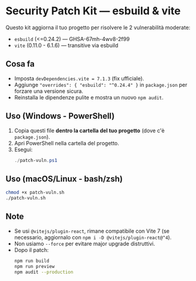 # Security Patch Kit — esbuild & vite

Questo kit aggiorna il tuo progetto per risolvere le 2 vulnerabilità moderate:
- `esbuild` (<=0.24.2) — GHSA-67mh-4wv8-2f99
- `vite` (0.11.0 - 6.1.6) — transitive via esbuild

## Cosa fa
- Imposta `devDependencies.vite = 7.1.3` (fix ufficiale).
- Aggiunge `"overrides": { "esbuild": "^0.24.4" }` in `package.json` per forzare una versione sicura.
- Reinstalla le dipendenze pulite e mostra un nuovo `npm audit`.

## Uso (Windows - PowerShell)
1. Copia questi file **dentro la cartella del tuo progetto** (dove c'è `package.json`).
2. Apri PowerShell nella cartella del progetto.
3. Esegui:
   ```powershell
   ./patch-vuln.ps1
   ```

## Uso (macOS/Linux - bash/zsh)
```bash
chmod +x patch-vuln.sh
./patch-vuln.sh
```

## Note
- Se usi `@vitejs/plugin-react`, rimane compatibile con Vite 7 (se necessario, aggiornalo con `npm i -D @vitejs/plugin-react@^4`).
- Non usiamo `--force` per evitare major upgrade distruttivi.
- Dopo il patch:
  ```bash
  npm run build
  npm run preview
  npm audit --production
  ```
